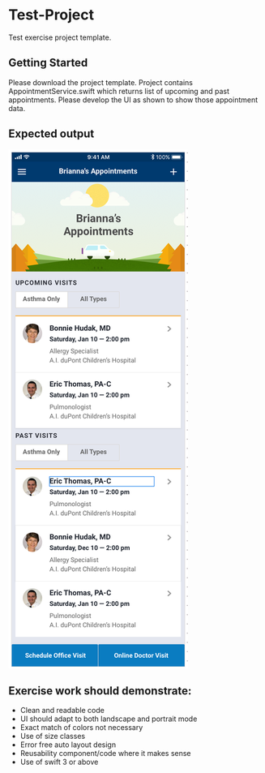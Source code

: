 # Test-Project

Test exercise project template.

## Getting Started

Please download the project template. Project contains AppointmentService.swift which returns list of upcoming and past appointments. Please develop the UI as shown to show those appointment data.

## Expected output

![alt text](https://github.com/asthma-nemours/Test-Project/blob/master/Resources/Design.png)

## Exercise work should demonstrate:

* Clean and readable code
* UI should adapt to both landscape and portrait mode
* Exact match of colors not necessary
* Use of size classes
* Error free auto layout design
* Reusability component/code where it makes sense
* Use of swift 3 or above

